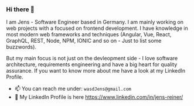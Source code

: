### Hi there 👋

I am Jens - Software Engineer based in Germany. I am mainly working on web projects with a focused on frontend development. I have knowledge in most modern web frameworks and techniques (Angular, Vue, React, GraphQL, REST, Node, NPM, IONIC and so on - Just to list some buzzwords). 

But my main focus is not just on the devleopment side - I love software architecture, requirements engineering and have a big heart for quality assurance. If you want to know more about me have a look at my LinkedIn Profile.

- 📫 You can reach me under: `wasdJens@gmail.com`
- 💼 My LinkedIn Profile is here https://www.linkedin.com/in/jens-reiner/
